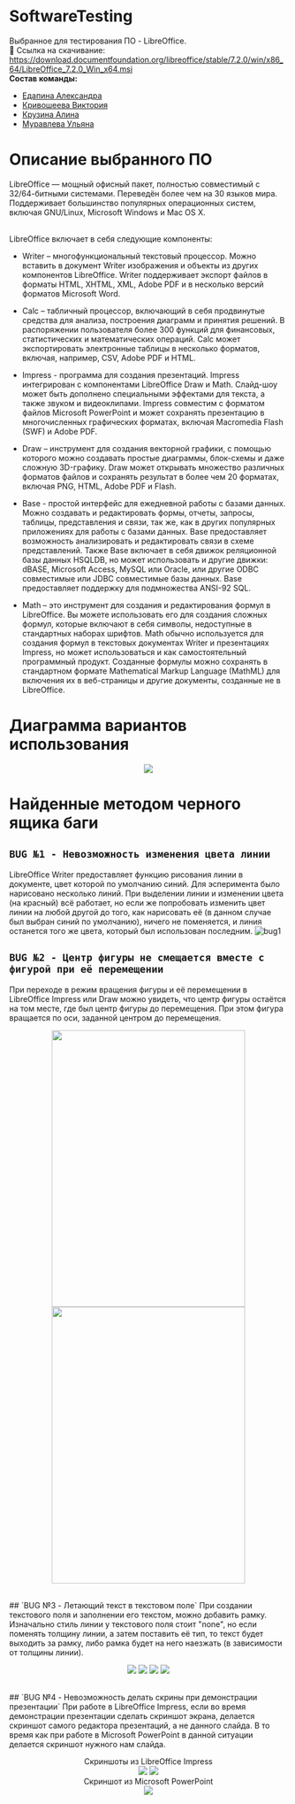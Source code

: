 # SoftwareTesting
Выбранное для тестирования ПО - LibreOffice.  <br>
📁 Ссылка на скачивание: https://download.documentfoundation.org/libreoffice/stable/7.2.0/win/x86_64/LibreOffice_7.2.0_Win_x64.msi <br>
**Состав команды:**
* [Едапина Александра](https://github.com/Saaanyyyaa)
* [Кривошеева Виктория](https://github.com/vkkrvshv)
* [Крузина Алина](https://github.com/Alliion)
* [Муравлева Ульяна](https://github.com/uulyanamuur)

# Описание выбранного ПО 
LibreOffice — мощный офисный пакет, полностью совместимый с 32/64-битными системами. Переведён более чем на 30 языков мира. Поддерживает большинство популярных операционных систем, включая GNU/Linux, Microsoft Windows и Mac OS X. <br><br>

LibreOffice включает в себя следующие компоненты:
* Writer – многофункциональный текстовый процессор. Можно вставить в документ Writer изображения и объекты из других компонентов LibreOffice. Writer поддерживает экспорт файлов в форматы HTML, XHTML, XML, Adobe PDF и в несколько версий форматов Microsoft Word.
* Calc – табличный процессор, включающий в себя продвинутые средства для анализа, построения диаграмм и принятия решений. В распоряжении пользователя более 300 функций для финансовых, статистических и математических операций. Calc может экспортировать электронные таблицы в несколько форматов, включая, например, CSV, Adobe PDF и HTML.

* Impress - программа для создания презентаций. Impress интегрирован с компонентами LibreOffice Draw и Math. Слайд-шоу может быть дополнено специальными эффектами для текста, а также звуком и видеоклипами. Impress совместим с форматом файлов Microsoft PowerPoint и может сохранять презентацию в многочисленных графических форматах, включая Macromedia Flash (SWF) и Adobe PDF.

* Draw – инструмент для создания векторной графики, с помощью которого можно создавать простыe диаграммы, блок-схемы и даже сложную 3D-графику. Draw может открывать множество различных форматов файлов и сохранять результат в более чем 20 форматах, включая PNG, HTML, Adobe PDF и Flash.

* Base - простой интерфейс для ежедневной работы с базами данных. Можно создавать и редактировать формы, отчеты, запросы, таблицы, представления и связи, так же, как в других популярных приложениях для работы с базами данных. Base предоставляет возможность анализировать и редактировать связи в схеме представлений. Также Base включает в себя движок реляционной базы данных HSQLDB, но может использовать и другие движки: dBASE, Microsoft Access, MySQL или Oracle, или другие ODBC совместимые или JDBC совместимые базы данных. Base предоставляет поддержку для подмножества ANSI-92 SQL.

* Math – это инструмент для создания и редактирования формул в LibreOffice. Вы можете использовать его для создания сложных формул, которые включают в себя символы, недоступные в стандартных наборах шрифтов. Math обычно используется для создания формул в текстовых документах Writer и презентациях Impress, но может использоваться и как самостоятельный программный продукт. Созданные формулы можно сохранять в стандартном формате Mathematical Markup Language (MathML) для включения их в веб-страницы и другие документы, созданные не в LibreOffice.

# Диаграмма вариантов использования
<p align="center">
<img src="https://sun9-39.userapi.com/impg/gUzHVWxbLOnri_KnoxjHUNbN2p5ANUAvqxsCag/dP1cm7OxRnk.jpg?size=572x424&quality=96&sign=0cffa045c860ed46f74642f234a1aa8f&type=album">
</p>

# Найденные методом черного ящика баги
## `BUG №1 - Невозможность изменения цвета линии`
LibreOffice Writer предоставляет функцию рисования линии в документе, цвет которой по умолчанию синий. Для эсперимента было нарисовано несколько линий. При выделении линии и изменении цвета (на красный) всё работает, но если же попробовать изменить цвет линии на любой другой до того, как нарисовать её (в данном случае был выбран синий по умолчанию), ничего не поменяется, и линия останется того же цвета, который был использован последним.
![bug1](https://sun9-10.userapi.com/impg/KJYJo7PDC4OG74sI4yE7mmFB6ORkvUt5epOfBA/y7HU5DsQFfw.jpg?size=1920x1080&quality=96&sign=63dc6a517215db22ed9185c2ca8eeefb&type=album)
<br>
## `BUG №2 - Центр фигуры не смещается вместе с фигурой при её перемещении`
При переходе в режим вращения фигуры и её перемещении в LibreOffice Impress или Draw можно увидеть, что центр фигуры остаётся на том месте, где был центр фигуры до перемещения. При этом фигура вращается по оси, заданной центром до перемещения. <br>
<p align="center">
  <img src="https://sun9-64.userapi.com/impg/ePNuKRTFVuX5Zodc3c5J11XLMuJqAitgqBtBKQ/7BnArYXQhA0.jpg?size=567x797&quality=96&sign=f34b6d487b7778f3455c44766b801ff4&type=album" width="350" height="500">
  <img src="https://sun9-50.userapi.com/impg/lkO0WAVGZJTLdtkYfAm8T_WYo1bU4AQdJsFeCQ/iZZtvvAv7-I.jpg?size=564x800&quality=96&sign=e15eba050f59336e50d850a187440097&type=album" width="350" height="500">
</p><br>
## `BUG №3 - Летающий текст в текстовом поле`
При создании текстового поля и заполнении его текстом, можно добавить рамку. Изначально стиль линии у текстового поля стоит "none", но если поменять толщину линии, а затем поставить её тип, то текст будет выходить за рамку, либо рамка будет на него наезжать (в зависимости от толщины линии). <br>
<p align="center">
  <img src="https://sun9-88.userapi.com/impg/VD4soqGR5xgsZPFawj2izFgVuhkt1CqXKvluIg/xnStxxbIvfY.jpg?size=1366x768&quality=96&sign=838f6d2ae350eb2d0e702bcd8fcfb877&type=album">
  <img src="https://sun9-9.userapi.com/impg/Y70U_An1QfQai3LFhKyjx4fnyzW7SYa8L1lsZg/-2PkUEAD4L0.jpg?size=451x523&quality=96&sign=c6f1d78e74f330937bdbdaa7dfe0d9ad&type=album">
  <img src="https://sun9-36.userapi.com/impg/i02Yqye7jt1NFBP1hqwQRYSl3Ul1JXAtCW4_eQ/FtV1FkFrksA.jpg?size=1366x768&quality=96&sign=5967e6625b794c35b3dcfe3f6744216f&type=album">
  <img src="https://sun9-85.userapi.com/impg/aM4ZSej0VLydAZCYOWZgbMgpnXjU9k_NTD4YIQ/RQa_AQDLz8s.jpg?size=1366x768&quality=96&sign=8e819adf66ab171f7bc026cde80ade77&type=album">
 </p><br>
## `BUG №4 - Невозможность делать скрины при демонстрации презентации`
При работе в LibreOffice Impress, если во время демонстрации презентации сделать скриншот экрана, делается скриншот самого редактора презентаций, а не данного слайда. В то время как при работе в Microsoft PowerPoint в данной ситуации делается скриншот нужного нам слайда.
<br>
<p align="center">
  Скриншоты из LibreOffice Impress <br>
  <img src="https://sun9-71.userapi.com/impg/55GO3_WM3Mf_ENmMUx2zELwnVexVE2GtrtysKg/NxXQpuinhYw.jpg?size=1920x1080&quality=96&sign=34895fc84db88d6f4db5ee35a74e92c7&type=album">
  <img src="https://sun9-53.userapi.com/impg/A-7muqwGgnKvb9_I1P0mfL3ieJNxcww9ciIv-w/415-a5KhDkM.jpg?size=1920x1080&quality=96&sign=a0e46bdf6622ec533cd36afb7e76a453&type=album">
  <br>Скриншот из Microsoft PowerPoint <br>
  <img src="https://sun9-82.userapi.com/impg/TH_hGT6YGBMRpoMCjvtxz4W0E9sc94vT2Gu5TA/JheZpG_8Njs.jpg?size=1920x1080&quality=96&sign=8c4c922312dc638af285a73717653860&type=album">
 </p><br>
